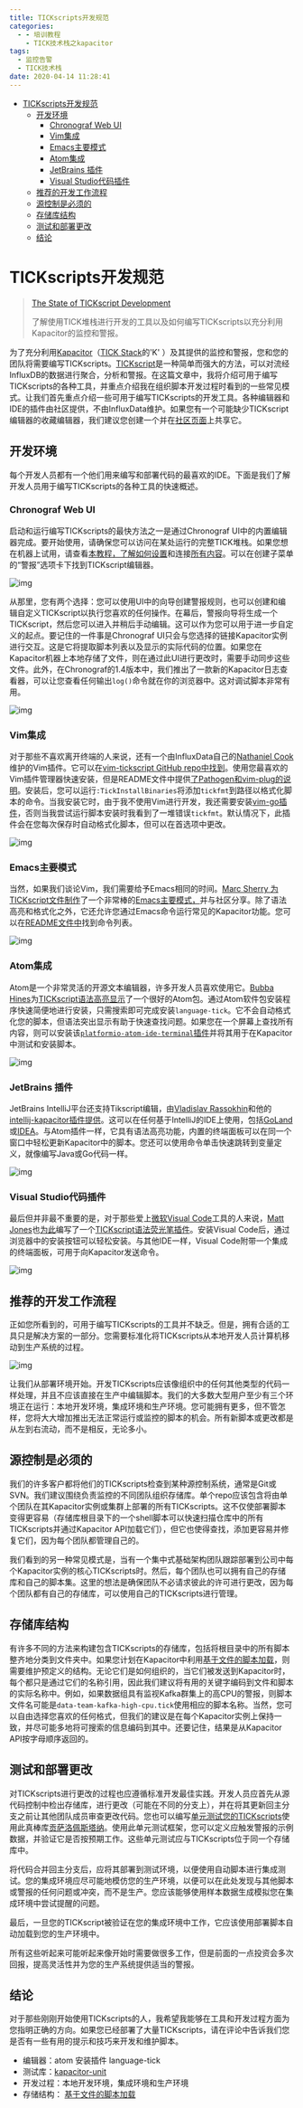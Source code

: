 ```yaml
---
title: TICKscripts开发规范
categories:
  - - 培训教程
    - TICK技术栈之kapacitor
tags:
  - 监控告警
  - TICK技术栈
date: 2020-04-14 11:28:41
---
```


<!-- MDTOC maxdepth:6 firsth1:1 numbering:0 flatten:0 bullets:1 updateOnSave:1 -->

- [TICKscripts开发规范](#tickscripts开发规范)
  - [开发环境](#开发环境)
    - [Chronograf Web UI](#chronograf-web-ui)
    - [Vim集成](#vim集成)
    - [Emacs主要模式](#emacs主要模式)
    - [Atom集成](#atom集成)
    - [JetBrains 插件](#jetbrains-插件)
    - [Visual Studio代码插件](#visual-studio代码插件)
  - [推荐的开发工作流程](#推荐的开发工作流程)
  - [源控制是必须的](#源控制是必须的)
  - [存储库结构](#存储库结构)
  - [测试和部署更改](#测试和部署更改)
  - [结论](#结论)

<!-- /MDTOC -->

# TICKscripts开发规范

> [The State of TICKscript Development](https://dzone.com/articles/the-state-of-tickscript-development)
>
> 了解使用TICK堆栈进行开发的工具以及如何编写TICKscripts以充分利用Kapacitor的监控和警报。

为了充分利用[Kapacitor](https://www.influxdata.com/time-series-platform/kapacitor/)（[TICK Stack](https://www.influxdata.com/time-series-platform/)的'K' ）及其提供的监控和警报，您和您的团队将需要编写TICKscripts。[TICKscript](https://docs.influxdata.com/kapacitor/latest/tick/)是一种简单而强大的方法，可以对流经InfluxDB的数据进行聚合，分析和警报。在这篇文章中，我将介绍可用于编写TICKscripts的各种工具，并重点介绍我在组织脚本开发过程时看到的一些常见模式。让我们首先重点介绍一些可用于编写TICKscripts的开发工具。各种编辑器和IDE的插件由社区提供，不由InfluxData维护。如果您有一个可能缺少TICKscript编辑器的收藏编辑器，我们建议您创建一个并在[社区页面](https://community.influxdata.com/)上共享它。

## 开发环境

每个开发人员都有一个他们用来编写和部署代码的最喜欢的IDE。下面是我们了解开发人员用于编写TICKscripts的各种工具的快速概述。

### Chronograf Web UI

启动和运行编写TICKscripts的最快方法之一是通过Chronograf UI中的内置编辑器完成。要开始使用，请确保您可以访问在某处运行的完整TICK堆栈。如果您想在机器上试用，请查看[本教程，了解如何设置](https://docs.influxdata.com/kapacitor/latest/working/kapa-and-chrono/)和连接[所有内容](https://docs.influxdata.com/kapacitor/latest/working/kapa-and-chrono/)。可以在创建子菜单的“警报”选项卡下找到TICKscript编辑器。

![img](pic/043.png)

从那里，您有两个选择：您可以使用UI中的向导创建警报规则，也可以创建和编辑自定义TICKscript以执行您喜欢的任何操作。在幕后，警报向导将生成一个TICKscript，然后您可以进入并稍后手动编辑。这可以作为您可以用于进一步自定义的起点。要记住的一件事是Chronograf UI只会与您选择的链接Kapacitor实例进行交互。这是它将提取脚本列表以及显示的实际代码的位置。如果您在Kapacitor机器上本地存储了文件，则在通过此UI进行更改时，需要手动同步这些文件。此外，在Chronograf的1.4版本中，我们推出了一款新的Kapacitor日志查看器，可以让您查看任何输出`log()`命令就在你的浏览器中。这对调试脚本非常有用。

![img](pic/044.png)

### Vim集成

对于那些不喜欢离开终端的人来说，还有一个由InfluxData自己的[Nathaniel Cook](https://github.com/nathanielc)维护的Vim插件。它可以在[vim-tickscript GitHub repo中找到](https://github.com/nathanielc/vim-tickscript)。使用您最喜欢的Vim插件管理器快速安装，但是README文件中提供[了Pathogen和vim-plug的说明](https://github.com/nathanielc/vim-tickscript#install)。安装后，您可以运行`:TickInstallBinaries`将添加`tickfmt`到路径以格式化脚本的命令。当我安装它时，由于我不使用Vim进行开发，我还需要安装[vim-go插件](https://github.com/fatih/vim-go/)，否则当我尝试运行脚本安装时我看到了一堆错误`tickfmt`。默认情况下，此插件会在您每次保存时自动格式化脚本，但可以在首选项中更改。

![img](pic/045.gif)

### Emacs主要模式

当然，如果我们谈论Vim，我们需要给予Emacs相同的时间。[Marc Sherry ](https://github.com/msherry)[为TICKscript文件制作](https://github.com/msherry/tickscript-mode)了一个非常棒的[Emacs主要模式，](https://github.com/msherry/tickscript-mode)并与社区分享。除了语法高亮和格式化之外，它还允许您通过Emacs命令运行常见的Kapacitor功能。您可以在[README文件中](https://github.com/msherry/tickscript-mode#usage)找到命令列表。

![img](pic/046.png)

### Atom集成

Atom是一个非常灵活的开源文本编辑器，许多开发人员喜欢使用它。[Bubba Hines](https://github.com/bubba-h57)为[TICKscript语法高亮显示](https://atom.io/packages/language-tick)了一个很好的Atom包。通过Atom软件包安装程序快速简便地进行安装，只需搜索即可完成安装`language-tick`。它不会自动格式化您的脚本，但语法突出显示有助于快速查找问题。如果您在一个屏幕上查找所有内容，则可以安装该[`platformio-atom-ide-terminal`插件](https://atom.io/packages/platformio-ide-terminal)并将其用于在Kapacitor中测试和安装脚本。

![img](pic/047.png)

### JetBrains 插件

JetBrains IntelliJ平台还支持Tikscript编辑，由[Vladislav Rassokhin](https://github.com/VladRassokhin)和他的[intellij-kapacitor插件提供](https://github.com/VladRassokhin/intellij-kapacitor)。这可以在任何基于IntelliJ的IDE上使用，包括[GoLand](https://www.jetbrains.com/go/)或[IDEA](https://www.jetbrains.com/idea/)。与Atom插件一样，它具有语法高亮功能，内置的终端面板可以在同一个窗口中轻松更新Kapacitor中的脚本。您还可以使用命令单击快速跳转到变量定义，就像编写Java或Go代码一样。

![img](pic/048.png)

### Visual Studio代码插件

最后但并非最不重要的是，对于那些爱上[微软Visual Code](https://code.visualstudio.com/download)工具的人来说，[Matt Jones](https://gitlab.com/mattyjones)也[为此](https://marketplace.visualstudio.com/items?itemName=mattyjones.vscode-tickscript)编写了一个[TICKscript语法荧光笔插件](https://marketplace.visualstudio.com/items?itemName=mattyjones.vscode-tickscript)。安装Visual Code后，通过浏览器中的安装按钮可以轻松安装。与其他IDE一样，Visual Code附带一个集成的终端面板，可用于向Kapacitor发送命令。

![img](pic/049.png)

## 推荐的开发工作流程

正如您所看到的，可用于编写TICKscripts的工具并不缺乏。但是，拥有合适的工具只是解决方案的一部分。您需要标准化将TICKscripts从本地开发人员计算机移动到生产系统的过程。

![img](pic/050.png)

让我们从部署环境开始。开发TICKscripts应该像组织中的任何其他类型的代码一样处理，并且不应该直接在生产中编辑脚本。我们的大多数大型用户至少有三个环境正在运行：本地开发环境，集成环境和生产环境。您可能拥有更多，但不管怎样，您将大大增加推出无法正常运行或监控的脚本的机会。所有新脚本或更改都是从左到右流动，而不是相反，无论多小。

## 源控制是必须的

我们的许多客户都将他们的TICKscripts检查到某种源控制系统，通常是Git或SVN。我们建议围绕负责监控的不同团队组织存储库。单个repo应该包含将由单个团队在其Kapacitor实例或集群上部署的所有TICKscripts。这不仅使部署脚本变得更容易（存储库根目录下的一个shell脚本可以快速扫描仓库中的所有TICKscripts并通过Kapacitor API加载它们），但它也使得查找，添加更容易并修复它们，因为每个团队都管理自己的。

我们看到的另一种常见模式是，当有一个集中式基础架构团队跟踪部署到公司中每个Kapacitor实例的核心TICKscripts时。然后，每个团队也可以拥有自己的存储库和自己的脚本集。这里的想法是确保团队不必请求彼此的许可进行更改，因为每个团队都有自己的存储库，可以使用自己的TICKscripts进行管理。

## 存储库结构

有许多不同的方法来构建包含TICKscripts的存储库，包括将根目录中的所有脚本整齐地分类到文件夹中。如果您计划在Kapacitor中利用[基于文件的脚本加载](https://github.com/influxdata/kapacitor/tree/master/examples/load)，则需要维护预定义的结构。无论它们是如何组织的，当它们被发送到Kapacitor时，每个都只是通过它们的名称引用，因此我们建议将有用的关键字编码到文件和脚本的实际名称中。例如，如果数据组具有监视Kafka群集上的高CPU的警报，则脚本文件名可能是`data-team-kafka-high-cpu.tick`使用相应的脚本名称。当然，您可以自由选择您喜欢的任何格式，但我们的建议是在每个Kapacitor实例上保持一致，并尽可能多地将可搜索的信息编码到其中。还要记住，结果是从Kapacitor API按字母顺序返回的。

## 测试和部署更改

对TICKscripts进行更改的过程也应遵循标准开发最佳实践。开发人员应首先从源代码控制中检出存储库，进行更改（可能在不同的分支上），并在将其更新回主分支之前让其他团队成员审查更改代码。您也可以编写[单元测试您的TICKscripts](https://github.com/gpestana/kapacitor-unit)使用此真棒库[贡萨洛佩斯塔纳](https://github.com/gpestana)。使用此单元测试框架，您可以定义应触发警报的示例数据，并验证它是否按预期工作。这些单元测试应与TICKscripts位于同一个存储库中。

将代码合并回主分支后，应将其部署到测试环境，以便使用自动脚本进行集成测试。您的集成环境应尽可能地模仿您的生产环境，以便可以在此处发现与其他脚本或警报的任何问题或冲突，而不是生产。您应该能够使用样本数据生成模拟您在集成环境中尝试提醒的问题。

最后，一旦您的TICKscript被验证在您的集成环境中工作，它应该使用部署脚本自动加载到您的生产环境中。

所有这些听起来可能听起来像开始时需要做很多工作，但是前面的一点投资会多次回报，提高灵活性并为您的生产系统提供适当的警报。

## 结论

对于那些刚刚开始使用TICKscripts的人，我希望我能够在工具和开发过程方面为您指明正确的方向。如果您已经部署了大量TICKscripts，请在评论中告诉我们您是否有一些有用的提示和技巧来开发和维护脚本。

- 编辑器：atom 安装插件 language-tick
- 测试库：[kapacitor-unit](https://github.com/gpestana/kapacitor-unit)
- 开发过程：本地开发环境，集成环境和生产环境
- 存储结构： [基于文件的脚本加载](https://github.com/influxdata/kapacitor/tree/master/examples/load)
